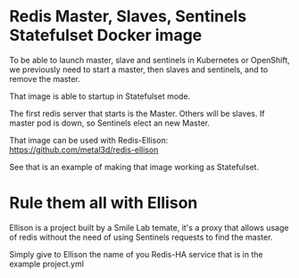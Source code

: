 # Redis Master, Slaves, Sentinels Statefulset Docker image

To be able to launch master, slave and sentinels in Kubernetes or OpenShift, we previously need to start a master, then slaves and sentinels, and to remove the master.

That image is able to startup in Statefulset mode.

The first redis server that starts is the Master. Others will be slaves. If master pod is down, so Sentinels elect an new Master.

That image can be used with Redis-Ellison: https://github.com/metal3d/redis-ellison

See [](project.yml) that is an example of making that image working as Statefulset.

# Rule them all with Ellison

Ellison is a project built by a Smile Lab temate, it's a proxy that allows usage of redis without the need of using Sentinels requests to find the master.

Simply give to Ellison the name of you Redis-HA service that is in the example project.yml

